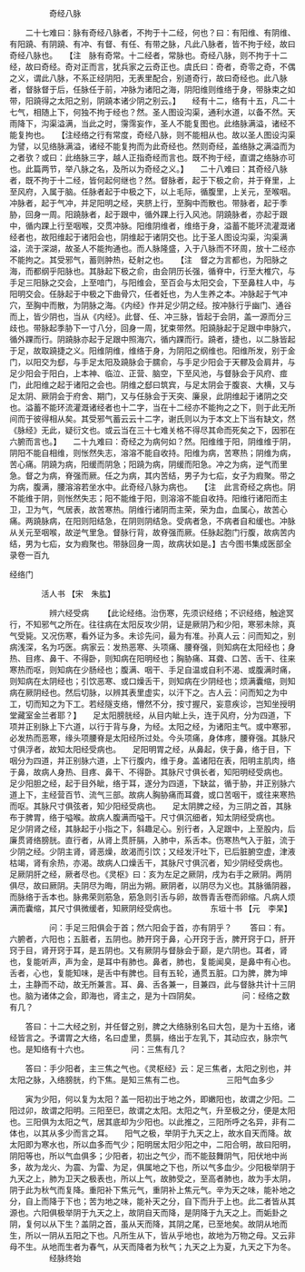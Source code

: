<!-- { "loadSidebar": true } -->
　　　　　奇经八脉

　　二十七难曰：脉有奇经八脉者，不拘于十二经，何也？曰：有阳维、有阴维、有阳蹺、有阴蹺、有冲、有督、有任、有带之脉，凡此八脉者，皆不拘于经，故曰奇经八脉也。　　【注　脉有奇常。十二经者，常脉也。奇经八脉，则不拘于十二经，故曰奇经。奇对正而言，犹兵家之云奇正也。虞氏曰：奇者，奇零之奇，不偶之义，谓此八脉，不系正经阴阳，无表里配合，别道奇行，故曰奇经也。此八脉者，督脉督于后，任脉任于前，冲脉为诸阳之海，阴阳维则维络于身，带脉束之如带，阳蹺得之太阳之别，阴蹺本诸少阴之别云。】　　经有十二，络有十五，凡二十七气，相随上下，何独不拘于经也？然。圣人图设沟渠，通利水道，以备不然。天雨降下，沟渠溢满，当此之时，霶霈妄作，圣人不能复图也。此络脉满溢，诸经不能复拘也。　　【注经络之行有常度，奇经八脉，则不能相从也。故以圣人图设沟渠为譬，以见络脉满溢，诸经不能复拘而为此奇经也。然则奇经，盖络脉之满溢而为之者欤？或曰：此络脉三字，越人正指奇经而言也。既不拘于经，直谓之络脉亦可也。此篇两节，举八脉之名，及所以为奇经之义。】　　二十八难曰：其奇经八脉者，既不拘于十二经，皆何起何继也？然。督脉者，起于下极之俞，并于脊里，上至风府，入属于脑。任脉者起于中极之下，以上毛际，循腹里，上关元，至喉咽。冲脉者，起于气冲，并足阳明之经，夹脐上行，至胸中而散也。带脉者，起于季胁，回身一周。阳蹺脉者，起于跟中，循外踝上行入风池。阴蹺脉者，亦起于跟中，循内踝上行至咽喉，交贯冲脉。阳维阴维者，维络于身，溢蓄不能环流灌溉诸经者也，故阳维起于诸阳会也，阴维起于诸阴交也。比于圣人图设沟渠，沟渠满溢，流于深湖，故圣人不能拘通也。而人脉隆盛，入于八脉而不环周，放十二经亦不能拘之。其受邪气，蓄则肿热，砭射之也。　　【注　督之为言都也，为阳脉之海，而都纲乎阳脉也。其脉起下极之俞，由会阴历长强，循脊中，行至大椎穴，与手足三阳脉之交会，上至喑门，与阳维会，至百会与太阳交会，下至鼻柱人中，与阳明交会。任脉起于中极之下曲骨穴，任者妊也，为人生养之本。冲脉起于气冲穴，至胸中而散，为阴脉之海。《内经》作并足少阴之经。按冲脉行乎幽门、通谷而上，皆少阴也，当从《内经》。此督、任、冲三脉，皆起于会阴，盖一源而分三歧也。带脉起季胁下一寸八分，回身一周，犹束带然。阳蹺脉起于足跟中申脉穴，循外踝而行。阴蹺脉亦起于足跟中照海穴，循内踝而行。蹺者，捷也，以二脉皆起于足，故取蹺捷之义。阳维阴维，维络于身，为阴阳之纲维也。阳维所发，别于金门，以阳交为郄，与手足太阳及蹺脉会于臑俞，与手足少阳会于天髎及会肩井，与足少阳会于阳白，上本神、临泣、正营、脑空，下至风池，与督脉会于风府、痖门，此阳维之起于诸阳之会也。阴维之郄曰筑宾，与足太阴会于腹哀、大横，又与足太阴、厥阴会于府舍、期门，又与任脉会于天突、廉泉，此阴维起于诸阴之交也。溢蓄不能环流灌溉诸经者也十二字，当在十二经亦不能拘之之下，则于此无所间而于彼得相从矣。其受邪气蓄云云十二字，谢氏则以为于本文上下当有缺文，然《脉经》无此，疑衍文也。或云当在三十七难关格不得尽其命而死矣之下，因邪在六腑而言也。】　　二十九难曰：奇经之为病何如？然。阳维维于阳，阴维维于阴，阴阳不能自相维，则怅然失志，溶溶不能自收持。阳维为病，苦寒热；阴维为病，苦心痛。阴蹺为病，阳缓而阴急；阳蹺为病，阴缓而阳急。冲之为病，逆气而里急。督之为病，脊强而厥。任之为病，其内苦结，男子为七疝，女子为瘕聚。带之为病，腹满，腰溶溶若坐水中。此奇经八脉为病也。　　【注　此言奇经之病也。阴不能维于阴，则怅然失志；阳不能维于阳，则溶溶不能自收持。阳维行诸阳而主卫，卫为气，气居表，故苦寒热。阴维行诸阴而主荣，荣为血，血属心，故苦心痛。两蹺脉病，在阳则阳结急，在阴则阴结急。受病者急，不病者自和缓也。冲脉从关元至咽喉，故逆气里急。督脉行背，故脊强而厥。任脉起胞门行腹，故病苦内结，男为七疝，女为瘕聚也。带脉回身一周，故病状如是。】古今图书集成医部全录卷一百九

经络门

　　　　活人书 【宋　朱肱】

　　　　　辨六经受病
　　【此论经络。治伤寒，先须识经络；不识经络，触途冥行，不知邪气之所在。往往病在太阳反攻少阴，证是厥阴乃和少阳，寒邪未除，真气受毙。又况伤寒，看外证为多。未诊先问，最为有准。孙真人云：问而知之，别病浅深，名为巧医。病家云：发热恶寒、头项痛、腰脊强，则知病在太阳经也；身热、目疼、鼻干、不得卧，则知病在阳明经也；胸胁痛、耳聋、口苦、舌干、往来寒热而呕，则知病在少肠经也；腹满、咽干、手足自温或自利不渴、或腹满时痛，则知病在太阴经也；引饮恶寒、或口燥舌干，则知病在少阴经也；烦满囊缩，则知病在厥阴经也。然后切脉，以辨其表里虚实，以汗下之。古人云：问而知之为中工，切而知之为下工。若经隧支络，懵然不分，按寸握尺，妄意疾诊，岂知坐授明堂藏室金兰者耶？】　　足太阳膀胱经，从目内眦上头，连于风府，分为四道，下项并正别脉上下六道，以行于背与身，为经。太阳之经，为诸阳主气。或中寒邪，必发热而恶寒，缘头项腰脊是太阳经所过处。今头项痛，身体疼，腰脊强。其脉尺寸俱浮者，故知太阳经受病也。　　足阳明胃之经，从鼻起，侠于鼻，络于目，下咽分为四道，并正别脉六道，上下行腹内，维于身。盖诸阳在表，阳明主肌肉，络于鼻，故病人身热、目疼、鼻干、不得卧。其脉尺寸俱长者，知阳明经受病也。　　足少阳胆之经，起于目外眦，络于耳，遂分为四道，下缺盆，循于胁，并正别脉六道上下，主经营百节、流气三部。故病人胸胁痛而耳聋，或口苦咽干，或往来寒热而呕。其脉尺寸俱弦者，知少阳经受病也。　　足太阴脾之经，为三阴之首，其脉布于脾胃，络于嗌喉。故病人腹满而嗌干。尺寸俱沉细者，知太阴经受病也。　　足少阴肾之经，其脉起于小指之下，斜趣足心。别行者，入足跟中，上至股内，后廉贯肾络膀胱。直行者，从肾上贯肝膈，入肺中，系舌本。伤寒热气入于脏，流于少阴之经。少阴主肾，肾恶燥，故渴而引饮；又经发汗吐下，已后脏腑空虚，津液枯竭，肾有余热，亦渴。故病人口燥舌干，其脉尺寸俱沉者，知少阴经受病也。　　足厥阴肝之经，厥者尽也。《灵枢》曰：亥为左足之厥阴，戌为右手之厥阴。两阴俱尽，故曰厥阴。夫阴尽为晦，阴出为朔。厥阴者，以阴尽为义也。其脉循阴器，而脉络于舌本也。脉弗荣则筋急，筋急则引舌与卵，故唇青舌卷而卵缩。凡病人烦满而囊缩，其尺寸俱微缓者，知厥阴经受病也。
　　　　东垣十书 【元　李杲】

　　　　　问：手足三阳俱会于首；然六阳会于首，亦有阴乎？
　　答曰：有。六腑者，六阳也；五脏者，五阴也。肺开窍于鼻，心开窍于舌，脾开窍于口，肝开窍于目，肾开窍于耳，是五阴也。又有厥阴与督脉会于巅，是六阴也。耳者，肾也，复能听声，声为金，是耳中有肺也。鼻者，肺也，复能闻臭，是鼻中有心也。舌者，心也，复能知味，是舌中有脾也。目有五轮，通贯五脏。口为脾，脾为坤土，主静而不动，故无所兼言。耳、鼻、舌各兼一，目兼四，此与督脉共计十三阴也。脑为诸体之会，即海也，肾主之，是为十四阴矣。
　　　　　问：经络之数有几？

　　答曰：十二大经之别，并任督之别，脾之大络脉别名曰大包，是为十五络，诸经皆言之。予谓胃之大络，名曰虚里，贯膈，络出于左乳下，其动应衣，脉宗气也。是知络有十六也。
　　　　　问：三焦有几？

　　答曰：手少阳者，主三焦之气也。《灵枢经》云：足三焦者，太阳之别也，并太阳之脉，入络膀胱，约下焦。是知三焦有二也。
　　　　　三阳气血多少

　　寅为少阳，何以复为太阳？盖一阳初出于地之外，即嫩阳也，故谓之少阳。二阳过卯，故谓之阳明。三阳至巳，故谓之太阳。太阳之气，升至极之分，便是太阳也。三阳俱为太阳之气，居其底却为少阳也。以此推之，三阳所呼之名异，非有二体也，以其从多少而言之耳。　　阳气之极，举阴于九天之上，故水自天而降。故太阳即为寒水也，所以血多而气少；阳明居太阳少阳之中，二阳合明，故曰阳明，阴阳等也，所以气血俱多；少阳者，初出之气少，而不能鼓舞阴气，阳伏地中尚多，故为龙火、为震、为雷、为足，俱属地之下也，所以气多血少。少阳极举阴于九天之上，肺为卫天之极表也，所以上气，故肺受之，至高者肺也，故为手太阴，阴于此为秋气而复降。重阳补下焦元气，重阴补上焦元气。辛为天之味，能补地之分，自上而降于下也；苦为地之味，能补天之分，自下而升于上也。此二者皆从其源也。六阳俱极举阴于九天之上，故阴自天而降，是阴降于九天之上。而姤卦之阴，复何以从下生？盖阴之首，虽从天而降，其阴之尾，已至地矣。故阴从地而生，所以一阴从五阳之下也。凡所生从下，皆从乎地也，故地为万物之母。又云非母不生。从地而生者为春气，从天而降者为秋气；九天之上为夏，九天之下为冬。
　　　　　经脉终始

